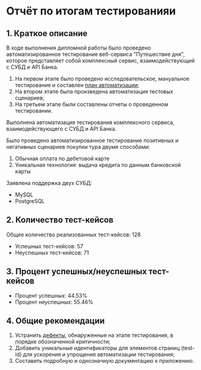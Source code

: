 # Отчёт по итогам тестированияи

## 1. Краткое описание

В ходе выполнения дипломной работы было проведено автоматизированное тестирование веб-сервиса "Путешествие дня", 
которое представляет собой комплексный сервис, взаимодействующий с СУБД и API Банка.

1. На первом этапе было проведено исследовательское,
  мануальное тестирование и составлен [план автоматизации](../docs/Plan.md);
2. На втором этапе была произведена автоматизация тестовых сценариев;
3. На третьем этапе были составлены отчеты о проведенном тестировании.


Выполнена автоматизация тестирования комплексного сервиса, взаимодействующего с СУБД и API Банка.

Было проведено автоматизированное тестирование позитивных и негативных сценариев покупки тура двумя способами:
1. Обычная оплата по дебетовой карте
1. Уникальная технология: выдача кредита по данным банковской карты

Заявлена поддержка двух СУБД:
* MySQL
* PostgreSQL

## 2. Количество тест-кейсов

Общее количество реализованных тест-кейсов: 128
- Успешных тест-кейсов: 57
- Неуспешных тест-кейсов: 71

## 3. Процент успешных/неуспешных тест-кейсов

- Процент успешных: 44.53%
- Процент неуспешных: 55.46%

## 4. Общие рекомендации

1. Устранить [дефекты](/../../issues/), обнаруженные на этапе тестирования, в порядке обозначенной критичности;
2. Добавить уникальные идентификаторы для элементов страниц (test-id) для ускорения и упрощения
  автоматизации тестирования;
3. Составить подробную и однозначную документацию к приложению.
